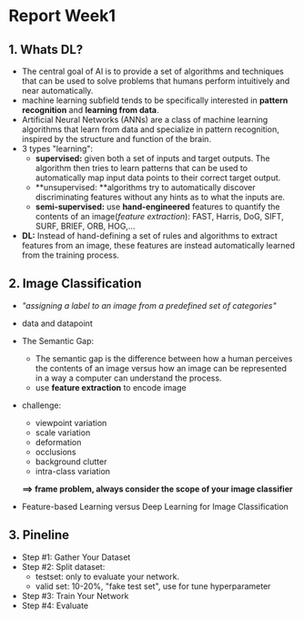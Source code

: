 # Report Week1

## 1. Whats DL?

* The central goal of AI is to provide a set of algorithms and techniques that can be used to solve problems that humans perform intuitively and near automatically.
* machine learning subfield tends to be specifically interested in **pattern recognition** and **learning from data**.
* Artificial Neural Networks (ANNs) are a class of machine learning algorithms that learn from data and specialize in pattern recognition, inspired by the structure and function of the brain.
* 3 types "learning":
  * **supervised:** given both a set of inputs and target outputs. The algorithm then tries to learn patterns that can be used to automatically map input data points to their correct target output.
  * **unsupervised: **algorithms try to automatically discover discriminating features without any hints as to what the inputs are.
  * **semi-supervised:** use **hand-engineered** features to quantify the contents of an image(*feature extraction*): FAST, Harris,  DoG, SIFT, SURF, BRIEF, ORB, HOG,...
* **DL:** Instead of hand-defining a set of rules and algorithms to extract features from an image, these features are instead automatically learned from the training process.

## 2. Image Classification

* *"assigning a label to an image from a predefined set of categories"*

* data and datapoint

* The Semantic Gap:

  * The semantic gap is the difference between how a human perceives the contents of an image versus how an image can be represented in a way a computer can understand the process.
  * use **feature extraction** to encode image

* challenge:

  * viewpoint variation
  * scale variation
  * deformation
  * occlusions
  * background clutter
  * intra-class variation

  **==> frame problem, always consider the scope of your image classifier**

* Feature-based Learning versus Deep Learning for Image Classification

## 3. Pineline

* Step #1: Gather Your Dataset
* Step #2: Split dataset:
  * testset: only to evaluate your network.
  * valid set: 10-20%, "fake test set", use for tune hyperparameter
* Step #3: Train Your Network
* Step #4: Evaluate

